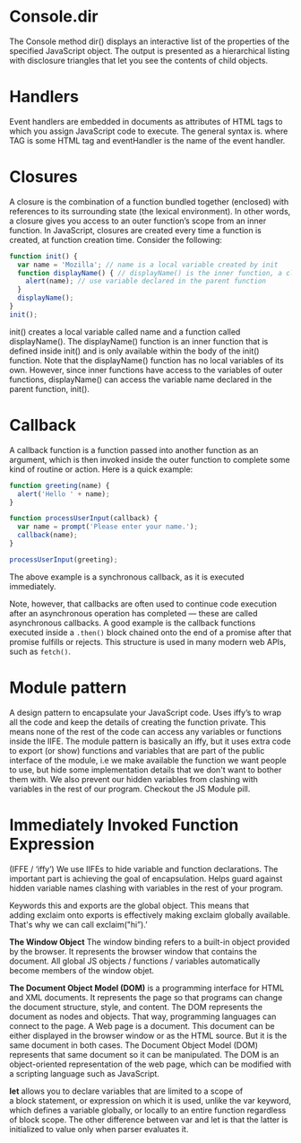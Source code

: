 # Console.dir
The Console method dir() displays an interactive list of the properties of the specified JavaScript object. The output is presented as a hierarchical listing with disclosure triangles that let you see the contents of child objects.

# Handlers
Event handlers are embedded in documents as attributes of HTML tags to which you assign JavaScript code to execute. The general syntax is. <TAG eventHandler="JavaScript Code"> where TAG is some HTML tag and eventHandler is the name of the event handler.
  
# Closures
A closure is the combination of a function bundled together (enclosed) with references to its surrounding state (the lexical environment). In other words, a closure gives you access to an outer function’s scope from an inner function. In JavaScript, closures are created every time a function is created, at function creation time. Consider the following:

```javascript
function init() {
  var name = 'Mozilla'; // name is a local variable created by init
  function displayName() { // displayName() is the inner function, a closure
    alert(name); // use variable declared in the parent function
  }
  displayName();
}
init();
```

init() creates a local variable called name and a function called displayName(). The displayName() function is an inner function that is defined inside init() and is only available within the body of the init() function. Note that the displayName() function has no local variables of its own. However, since inner functions have access to the variables of outer functions, displayName() can access the variable name declared in the parent function, init().

# Callback
A callback function is a function passed into another function as an argument, which is then invoked inside the outer function to complete some kind of routine or action. Here is a quick example:

```javascript
function greeting(name) {
  alert('Hello ' + name);
}

function processUserInput(callback) {
  var name = prompt('Please enter your name.');
  callback(name);
}

processUserInput(greeting);
```

The above example is a synchronous callback, as it is executed immediately.

Note, however, that callbacks are often used to continue code execution after an asynchronous operation has completed — these are called asynchronous callbacks. A good example is the callback functions executed inside a ```.then()``` block chained onto the end of a promise after that promise fulfills or rejects. This structure is used in many modern web APIs, such as ```fetch()```.

# Module pattern
A design pattern to encapsulate your JavaScript code. Uses iffy’s to wrap all the code and keep the details of creating the function private. This means none of the rest of the code can access any variables or functions inside the IIFE. The module pattern is basically an iffy, but it uses extra code to export (or show) functions and variables that are part of the public interface of the module, i.e we make available the function we want people to use, but hide some implementation details that we don't want to bother them with. We also prevent our hidden variables from clashing with variables in the rest of our program. 
Checkout the JS Module pill.

# Immediately Invoked Function Expression
(IFFE / ‘iffy’)
We use IIFEs to hide variable and function declarations. The important part is achieving the goal of encapsulation. Helps guard against hidden variable names clashing with variables in the rest of your program.

Keywords this and exports are the global object. This means that adding exclaim onto exports is effectively making exclaim globally available. That's why we can call exclaim("hi”).’ 

**The Window Object**  The window binding refers to a built-in object provided by the browser. It represents the browser window that contains the document. All global JS objects / functions / variables automatically become members of the window objet.

**The Document Object Model (DOM)** is a programming interface for HTML and XML documents. It represents the page so that programs can change the document structure, style, and content. The DOM represents the document as nodes and objects. That way, programming languages can connect to the page.
A Web page is a document. This document can be either displayed in the browser window or as the HTML source. But it is the same document in both cases. The Document Object Model (DOM) represents that same document so it can be manipulated. The DOM is an object-oriented representation of the web page, which can be modified with a scripting language such as JavaScript.

**let** allows you to declare variables that are limited to a scope of a block statement, or expression on which it is used, unlike the var keyword, which defines a variable globally, or locally to an entire function regardless of block scope. The other difference between var and let is that the latter is initialized to value only when parser evaluates it. 
